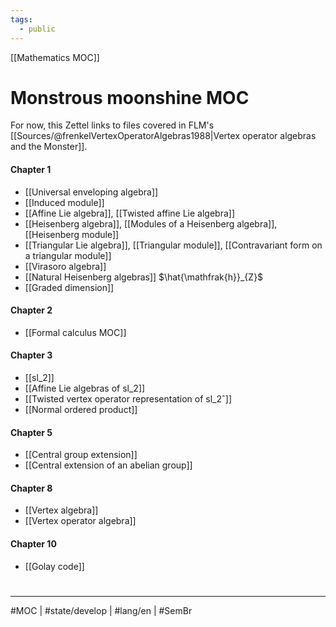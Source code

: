 ```yaml
---
tags:
  - public
---
```

[[Mathematics MOC]]
# Monstrous moonshine MOC

For now, this Zettel links to files covered in FLM's [[Sources/@frenkelVertexOperatorAlgebras1988|Vertex operator algebras and the Monster]].

#### Chapter 1

- [[Universal enveloping algebra]]
- [[Induced module]]
- [[Affine Lie algebra]], [[Twisted affine Lie algebra]]
- [[Heisenberg algebra]], [[Modules of a Heisenberg algebra]], [[Heisenberg module]]
- [[Triangular Lie algebra]], [[Triangular module]], [[Contravariant form on a triangular module]]
- [[Virasoro algebra]]
- [[Natural Heisenberg algebras]] $\hat{\mathfrak{h}}_{Z}$
- [[Graded dimension]]

#### Chapter 2

- [[Formal calculus MOC]]

#### Chapter 3

- [[sl_2]]
- [[Affine Lie algebras of sl_2]]
- [[Twisted vertex operator representation of sl_2ˆ]]
- [[Normal ordered product]]

#### Chapter 5

- [[Central group extension]]
- [[Central extension of an abelian group]]

#### Chapter 8

- [[Vertex algebra]]
- [[Vertex operator algebra]]

#### Chapter 10

- [[Golay code]]

#
---
#MOC | #state/develop | #lang/en | #SemBr